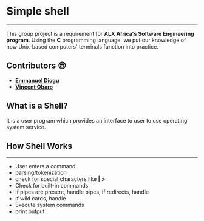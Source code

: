 # Simple shell

---
This group project is a requirement for **ALX Africa's Software Engineering program**.
Using the **C** programming language, we put our knowledge of how Unix-based computers' terminals function into practice.

## Contributors :sunglasses:

* [**Emmanuel Diogu**](https://github.com/emmanueldiogu)
* [**Vincent Obaro**](https://github.com/vincelogs)

## What is a Shell?

It is a user program which provides an interface to user to use operating system service.

## How Shell Works

---

* User enters a command
* parsing/tokenization
* check for special characters like **|** **>**
* Check for built-in commands
* if pipes are present, handle pipes, if redirects, handle
* if wild cards, handle
* Execute system commands
* print output
